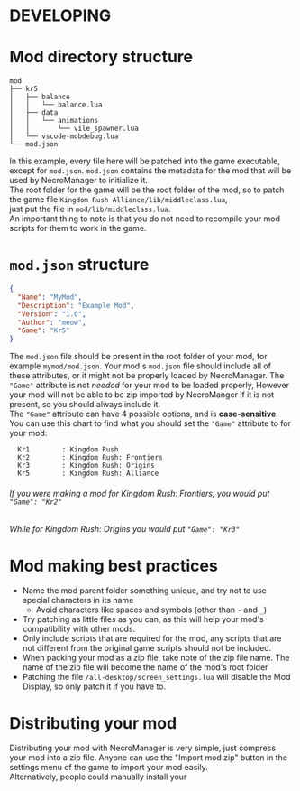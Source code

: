 # DEVELOPING
# Mod directory structure
```
mod
├── kr5
│   ├── balance
│   │   └── balance.lua
│   ├── data
│   │   └── animations
│   │       └── vile_spawner.lua
│   └── vscode-mobdebug.lua
└── mod.json
```
In this example, every file here will be patched into the game executable,
except for `mod.json`. `mod.json` contains the metadata for the mod that
will be used by NecroManager to initialize it.  
The root folder for the game will be the root folder of the mod, so to
patch the game file `Kingdom Rush Alliance/lib/middleclass.lua`,  
just put the file in `mod/lib/middleclass.lua`.  
An important thing to note is that you do not need to recompile your
mod scripts for them to work in the game.

# `mod.json` structure
```json
{
  "Name": "MyMod",
  "Description": "Example Mod",
  "Version": "1.0",
  "Author": "meow",
  "Game": "Kr5"
}
```
The `mod.json` file should be present in the root folder of your mod,
for example `mymod/mod.json`. Your mod's `mod.json` file should include
all of these attributes, or it might not be properly loaded by NecroManager.
The `"Game"` attribute is not *needed* for your mod to be loaded properly,
However your mod will not be able to be zip imported by NecroManger if it
is not present, so you should always include it.  
The `"Game"` attribute can have 4 possible options, and is **case-sensitive**.  
You can use this chart to find what you should set the `"Game"` attribute
to for your mod:
```
  Kr1        : Kingdom Rush
  Kr2        : Kingdom Rush: Frontiers
  Kr3        : Kingdom Rush: Origins
  Kr5        : Kingdom Rush: Alliance
```
###### If you were making a mod for Kingdom Rush: Frontiers, you would put `"Game": "Kr2"`
###### While for Kingdom Rush: Origins you would put `"Game": "Kr3"`

# Mod making best practices
 * Name the mod parent folder something unique, and try not to use special 
   characters in its name
   * Avoid characters like spaces and symbols (other than `-` and `_`)
 * Try patching as little files as you can, as this will help your mod's
   compatibility with other mods.
 * Only include scripts that are required for the mod, any scripts that
   are not different from the original game scripts should not be included.
 * When packing your mod as a zip file, take note of the zip file name.
   The name of the zip file will become the name of the mod's root folder
 * Patching the file `/all-desktop/screen_settings.lua` will disable the
   Mod Display, so only patch it if you have to.

# Distributing your mod
Distributing your mod with NecroManager is very simple, just compress your
mod into a zip file. Anyone can use the "Import mod zip" button in the 
settings menu of the game to import your mod easily.  
Alternatively, people could manually install your 